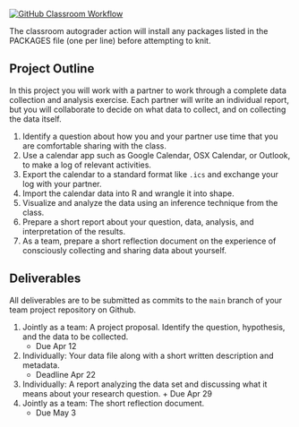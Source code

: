 [![GitHub Classroom Workflow](../../actions/workflows/classroom.yml/badge.svg)](../../actions/workflows/classroom.yml)

The classroom autograder action will install any packages listed in the PACKAGES file (one per line) before attempting to knit.

## Project Outline

In this project you will work with a partner to work through a complete data collection and analysis exercise. Each partner will write an individual report, but you will collaborate to decide on what data to collect, and on collecting the data itself.

1. Identify a question about how you and your partner use time that you are comfortable sharing with the class.
2. Use a calendar app such as Google Calendar, OSX Calendar, or Outlook, to make a log of relevant activities.
3. Export the calendar to a standard format like `.ics` and exchange your log with your partner.
4. Import the calendar data into R and wrangle it into shape.
5. Visualize and analyze the data using an inference technique from the class.
6. Prepare a short report about your question, data, analysis, and interpretation of the results.
7. As a team, prepare a short reflection document on the experience of consciously collecting and sharing data about yourself.

## Deliverables

All deliverables are to be submitted as commits to the `main` branch of your team project repository on Github.

1. Jointly as a team: A project proposal. Identify the question,  hypothesis, and the data to be collected.
    + Due Apr 12
2. Individually: Your data file along with a short written description and metadata.
    + Deadline Apr 22
3. Individually: A report analyzing the data set and discussing what it means about your research question.     + Due Apr 29
4. Jointly as a team: The short reflection document.
    + Due May 3
